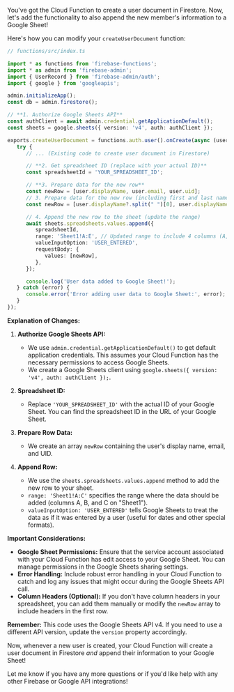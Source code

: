 You've got the Cloud Function to create a user document in Firestore. Now, let's add the functionality to also append the new member's information to a Google Sheet! 

Here's how you can modify your `createUserDocument` function:

```typescript
// functions/src/index.ts

import * as functions from 'firebase-functions';
import * as admin from 'firebase-admin';
import { UserRecord } from 'firebase-admin/auth';
import { google } from 'googleapis';

admin.initializeApp();
const db = admin.firestore();

// **1. Authorize Google Sheets API**
const authClient = await admin.credential.getApplicationDefault(); 
const sheets = google.sheets({ version: 'v4', auth: authClient }); 

exports.createUserDocument = functions.auth.user().onCreate(async (user: UserRecord) => {
   try {
      // ... (Existing code to create user document in Firestore) 

      // **2. Get spreadsheet ID (replace with your actual ID)**
      const spreadsheetId = 'YOUR_SPREADSHEET_ID';

      // **3. Prepare data for the new row**
      const newRow = [user.displayName, user.email, user.uid];
      // 3. Prepare data for the new row (including first and last name)
      const newRow = [user.displayName?.split(" ")[0], user.displayName?.split(" ")[1], user.email, user.uid, user.displayName]; 

      // 4. Append the new row to the sheet (update the range)
      await sheets.spreadsheets.values.append({
         spreadsheetId,
         range: 'Sheet1!A:E', // Updated range to include 4 columns (A, B, C, D, E)
         valueInputOption: 'USER_ENTERED', 
         requestBody: {
            values: [newRow],
         },
      });

      console.log('User data added to Google Sheet!'); 
   } catch (error) {
      console.error('Error adding user data to Google Sheet:', error);
   }
});
```

**Explanation of Changes:**

1. **Authorize Google Sheets API:**
   - We use `admin.credential.getApplicationDefault()` to get default application credentials. This assumes your Cloud Function has the necessary permissions to access Google Sheets.
   - We create a Google Sheets client using `google.sheets({ version: 'v4', auth: authClient });`.

2. **Spreadsheet ID:**
   - Replace `'YOUR_SPREADSHEET_ID'` with the actual ID of your Google Sheet. You can find the spreadsheet ID in the URL of your Google Sheet.

3. **Prepare Row Data:**
   - We create an array `newRow` containing the user's display name, email, and UID.

4. **Append Row:**
   - We use the `sheets.spreadsheets.values.append` method to add the new row to your sheet. 
   - `range: 'Sheet1!A:C'` specifies the range where the data should be added (columns A, B, and C on "Sheet1").
   - `valueInputOption: 'USER_ENTERED'`  tells Google Sheets to treat the data as if it was entered by a user (useful for dates and other special formats).

**Important Considerations:**

- **Google Sheet Permissions:** Ensure that the service account associated with your Cloud Function has edit access to your Google Sheet. You can manage permissions in the Google Sheets sharing settings.
- **Error Handling:**  Include robust error handling in your Cloud Function to catch and log any issues that might occur during the Google Sheets API call. 
- **Column Headers (Optional):** If you don't have column headers in your spreadsheet, you can add them manually or modify the `newRow` array to include headers in the first row.

**Remember:**  This code uses the Google Sheets API v4. If you need to use a different API version, update the `version` property accordingly.

Now, whenever a new user is created, your Cloud Function will create a user document in Firestore *and* append their information to your Google Sheet! 

Let me know if you have any more questions or if you'd like help with any other Firebase or Google API integrations! 
